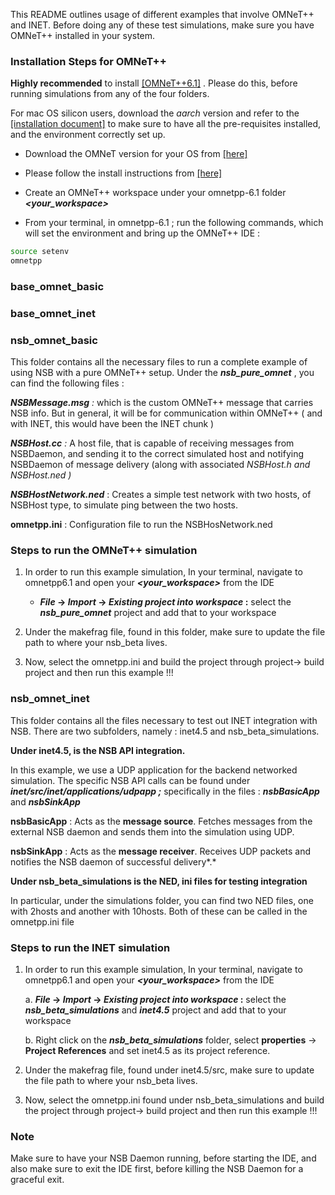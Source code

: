 This README outlines usage of different examples that involve OMNeT++
and INET. Before doing any of these test simulations, make sure you have
OMNeT++ installed in your system.

### **Installation Steps for OMNeT++**

**Highly recommended** to install
[[OMNeT++6.1]](https://omnetpp.org/download/) . Please do
this, before running simulations from any of the four folders.

For mac OS silicon users, download the *aarch* version and refer to the
[[installation
document]](https://doc.omnetpp.org/omnetpp/InstallGuide.pdf)
to make sure to have all the pre-requisites installed, and the
environment correctly set up.

- Download the OMNeT version for your OS from
  [[here]](https://omnetpp.org/download/)

- Please follow the install instructions from
  [[here]](https://doc.omnetpp.org/omnetpp/InstallGuide.pdf)

- Create an OMNeT++ workspace under your omnetpp-6.1 folder
  ***\<your_workspace\>***

- From your terminal, in omnetpp-6.1 ; run the following commands, which
  will set the environment and bring up the OMNeT++ IDE :

```bash
source setenv
omnetpp
```


### **base_omnet_basic**

### **base_omnet_inet**

### **nsb_omnet_basic**

This folder contains all the necessary files to run a complete example
of using NSB with a pure OMNeT++ setup. Under the ***nsb_pure_omnet*** ,
you can find the following files :

***NSBMessage.msg** :* which is the custom OMNeT++ message that carries
NSB info. But in general, it will be for communication within OMNeT++ (
and with INET, this would have been the INET chunk )

***NSBHost.cc** :* A host file, that is capable of receiving messages
from NSBDaemon, and sending it to the correct simulated host and
notifying NSBDaemon of message delivery (along with associated
*NSBHost.h and NSBHost.ned )*

***NSBHostNetwork.ned*** : Creates a simple test network with two hosts,
of NSBHost type, to simulate ping between the two hosts.

**omnetpp.ini** : Configuration file to run the NSBHosNetwork.ned

### **Steps to run the OMNeT++ simulation**

1)  In order to run this example simulation, In your terminal, navigate
    to omnetpp6.1 and open your ***\<your_workspace\>*** from the IDE

    - ***File* -\> *Import* -\> *Existing project into workspace* :**
      select the ***nsb_pure_omnet*** project and add that to your
      workspace

2)  Under the makefrag file, found in this folder, make sure to update
    the file path to where your nsb_beta lives.

3)  Now, select the omnetpp.ini and build the project through project-\>
    build project and then run this example !!!


### **nsb_omnet_inet**

This folder contains all the files necessary to test out INET
integration with NSB. There are two subfolders, namely : inet4.5 and
nsb_beta_simulations.

**Under inet4.5, is the NSB API integration.**

In this example, we use a UDP application for the backend networked
simulation. The specific NSB API calls can be found under
***inet/src/inet/applications/udpapp ;*** specifically in the files :
***nsbBasicApp*** and ***nsbSinkApp***

**nsbBasicApp** : Acts as the **message source**. Fetches messages from
the external NSB daemon and sends them into the simulation using UDP.

**nsbSinkApp** : Acts as the **message receiver**. Receives UDP packets
and notifies the NSB daemon of successful delivery*.*

**Under nsb_beta_simulations is the NED, ini files for testing
integration**

In particular, under the simulations folder, you can find two NED files,
one with 2hosts and another with 10hosts. Both of these can be called in
the omnetpp.ini file

### **Steps to run the INET simulation**

1.  In order to run this example simulation, In your terminal, navigate
    to omnetpp6.1 and open your ***\<your_workspace\>*** from the IDE

    a.  ***File* -\> *Import* -\> *Existing project into workspace* :**
        select the ***nsb_beta_simulations*** and ***inet4.5*** project
        and add that to your workspace

    b.  Right click on the ***nsb_beta_simulations*** folder, select
        **properties** -\> **Project References** and set inet4.5 as its
        project reference.

2.  Under the makefrag file, found under inet4.5/src, make sure to
    update the file path to where your nsb_beta lives.

3.  Now, select the omnetpp.ini found under nsb_beta_simulations and
    build the project through project-\> build project and then run this
    example !!!

### **Note**

Make sure to have your NSB Daemon running, before starting the IDE, and
also make sure to exit the IDE first, before killing the NSB Daemon for
a graceful exit.

